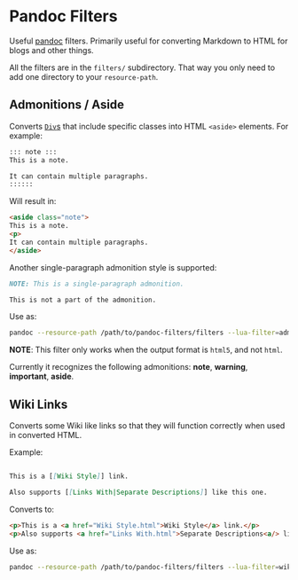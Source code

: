 # Pandoc Filters

Useful [pandoc](https://pandoc.org) filters. Primarily useful for converting Markdown to HTML for blogs and other things.

All the filters are in the `filters/` subdirectory. That way you only need to add one directory to your `resource-path`.

## Admonitions / Aside

Converts [`Div`s](https://pandoc.org/MANUAL.html#divs-and-spans) that include specific classes into HTML `<aside>` elements. For example:

``` markdown
::: note :::
This is a note.

It can contain multiple paragraphs.
::::::
```

Will result in:

``` html
<aside class="note">
This is a note.
<p>
It can contain multiple paragraphs.
</aside>
```

Another single-paragraph admonition style is supported:

``` markdown
NOTE: This is a single-paragraph admonition.

This is not a part of the admonition.
```

Use as:

```sh
pandoc --resource-path /path/to/pandoc-filters/filters --lua-filter=admonitions.lua -t html my-doc.md
```

**NOTE**: This filter only works when the output format is `html5`, and not `html`.

Currently it recognizes the following admonitions: **note**, **warning**, **important**, **aside**.

## Wiki Links

Converts some Wiki like links so that they will function correctly when used in converted HTML.

Example:

``` markdown

This is a [[Wiki Style]] link.

Also supports [[Links With|Separate Descriptions]] like this one.
```

Converts to:

``` html
<p>This is a <a href="Wiki Style.html">Wiki Style</a> link.</p>
<p>Also supports <a href="Links With.html">Separate Descriptions<a/> like this one.</p>
```

Use as:

```sh
pandoc --resource-path /path/to/pandoc-filters/filters --lua-filter=wikilinks.lua -t html my-doc.md
```
